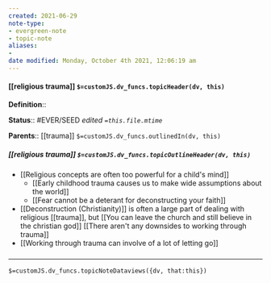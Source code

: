 ```yaml
---
created: 2021-06-29
note-type:
- evergreen-note
- topic-note
aliases:
-
date modified: Monday, October 4th 2021, 12:06:19 am
---
```


#### [[religious trauma]] `$=customJS.dv_funcs.topicHeader(dv, this)`

**Definition**::

**Status**::  #EVER/SEED
*edited `=this.file.mtime`*

**Parents**:: [[trauma]] 
`$=customJS.dv_funcs.outlinedIn(dv, this)`

##### [[religious trauma]] `$=customJS.dv_funcs.topicOutlineHeader(dv, this)`

- [[Religious concepts are often too powerful for a child's mind]]
	- [[Early childhood trauma causes us to make wide assumptions about the world]]
	- [[Fear cannot be a deterant for deconstructing your faith]]
- [[Deconstruction (Christianity)]] is often a large part of dealing with religious [[trauma]], but [[You can leave the church and still believe in the christian god]] [[There aren't any downsides to working through trauma]]
- [[Working through trauma can involve of a lot of letting go]]

### <hr class="dataviews"/>

`$=customJS.dv_funcs.topicNoteDataviews({dv, that:this})`

